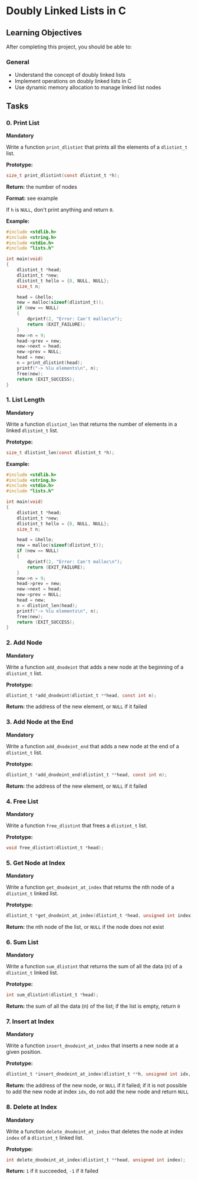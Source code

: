 # Doubly Linked Lists in C

## Learning Objectives

After completing this project, you should be able to:

### General
- Understand the concept of doubly linked lists
- Implement operations on doubly linked lists in C
- Use dynamic memory allocation to manage linked list nodes

## Tasks

### 0. Print List
**Mandatory**

Write a function `print_dlistint` that prints all the elements of a `dlistint_t` list.

**Prototype:**
```c
size_t print_dlistint(const dlistint_t *h);
```

**Return:** the number of nodes

**Format:** see example

If `h` is `NULL`, don't print anything and return `0`.

**Example:**
```c
#include <stdlib.h>
#include <string.h>
#include <stdio.h>
#include "lists.h"

int main(void)
{
    dlistint_t *head;
    dlistint_t *new;
    dlistint_t hello = {8, NULL, NULL};
    size_t n;

    head = &hello;
    new = malloc(sizeof(dlistint_t));
    if (new == NULL)
    {
        dprintf(2, "Error: Can't malloc\n");
        return (EXIT_FAILURE);
    }
    new->n = 9;
    head->prev = new;
    new->next = head;
    new->prev = NULL;
    head = new;
    n = print_dlistint(head);
    printf("-> %lu elements\n", n);
    free(new);
    return (EXIT_SUCCESS);
}
```

### 1. List Length
**Mandatory**

Write a function `dlistint_len` that returns the number of elements in a linked `dlistint_t` list.

**Prototype:**
```c
size_t dlistint_len(const dlistint_t *h);
```

**Example:**
```c
#include <stdlib.h>
#include <string.h>
#include <stdio.h>
#include "lists.h"

int main(void)
{
    dlistint_t *head;
    dlistint_t *new;
    dlistint_t hello = {8, NULL, NULL};
    size_t n;

    head = &hello;
    new = malloc(sizeof(dlistint_t));
    if (new == NULL)
    {
        dprintf(2, "Error: Can't malloc\n");
        return (EXIT_FAILURE);
    }
    new->n = 9;
    head->prev = new;
    new->next = head;
    new->prev = NULL;
    head = new;
    n = dlistint_len(head);
    printf("-> %lu elements\n", n);
    free(new);
    return (EXIT_SUCCESS);
}
```

### 2. Add Node
**Mandatory**

Write a function `add_dnodeint` that adds a new node at the beginning of a `dlistint_t` list.

**Prototype:**
```c
dlistint_t *add_dnodeint(dlistint_t **head, const int n);
```

**Return:** the address of the new element, or `NULL` if it failed

### 3. Add Node at the End
**Mandatory**

Write a function `add_dnodeint_end` that adds a new node at the end of a `dlistint_t` list.

**Prototype:**
```c
dlistint_t *add_dnodeint_end(dlistint_t **head, const int n);
```

**Return:** the address of the new element, or `NULL` if it failed

### 4. Free List
**Mandatory**

Write a function `free_dlistint` that frees a `dlistint_t` list.

**Prototype:**
```c
void free_dlistint(dlistint_t *head);
```

### 5. Get Node at Index
**Mandatory**

Write a function `get_dnodeint_at_index` that returns the nth node of a `dlistint_t` linked list.

**Prototype:**
```c
dlistint_t *get_dnodeint_at_index(dlistint_t *head, unsigned int index);
```

**Return:** the nth node of the list, or `NULL` if the node does not exist

### 6. Sum List
**Mandatory**

Write a function `sum_dlistint` that returns the sum of all the data (n) of a `dlistint_t` linked list.

**Prototype:**
```c
int sum_dlistint(dlistint_t *head);
```

**Return:** the sum of all the data (n) of the list; if the list is empty, return `0`

### 7. Insert at Index
**Mandatory**

Write a function `insert_dnodeint_at_index` that inserts a new node at a given position.

**Prototype:**
```c
dlistint_t *insert_dnodeint_at_index(dlistint_t **h, unsigned int idx, int n);
```

**Return:** the address of the new node, or `NULL` if it failed; if it is not possible to add the new node at index `idx`, do not add the new node and return `NULL`

### 8. Delete at Index
**Mandatory**

Write a function `delete_dnodeint_at_index` that deletes the node at index `index` of a `dlistint_t` linked list.

**Prototype:**
```c
int delete_dnodeint_at_index(dlistint_t **head, unsigned int index);
```

**Return:** `1` if it succeeded, `-1` if it failed